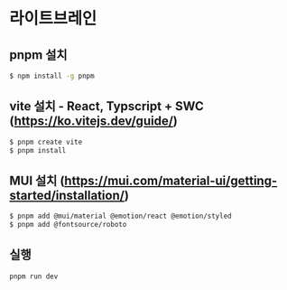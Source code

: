 # 라이트브레인  

## pnpm 설치   
```bash
$ npm install -g pnpm
```
## vite 설치 - React, Typscript + SWC (https://ko.vitejs.dev/guide/)
```bash
$ pnpm create vite
$ pnpm install
```
## MUI 설치 (https://mui.com/material-ui/getting-started/installation/)
```bash
$ pnpm add @mui/material @emotion/react @emotion/styled
$ pnpm add @fontsource/roboto
```
## 실행
```bash
pnpm run dev
```